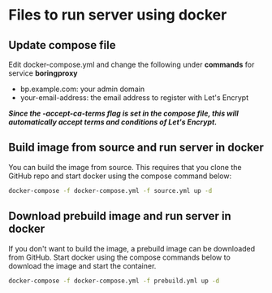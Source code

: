 # Files to run server using docker

## Update compose file

Edit docker-compose.yml and change the following under **commands** for service **boringproxy**
- bp.example.com: your admin domain
- your-email-address: the email address to register with Let's Encrypt

***Since the -accept-ca-terms flag is set in the compose file, this will automatically accept terms and conditions of Let's Encrypt.***

## Build image from source and run server in docker
You can build the image from source. This requires that you clone the GitHub repo and start docker using the compose command below:

```bash
docker-compose -f docker-compose.yml -f source.yml up -d
```

## Download prebuild image and run server in docker
If you don't want to build the image, a prebuild image can be downloaded from GitHub. Start docker using the compose commands below to download the image and start the container.

```bash
docker-compose -f docker-compose.yml -f prebuild.yml up -d
```